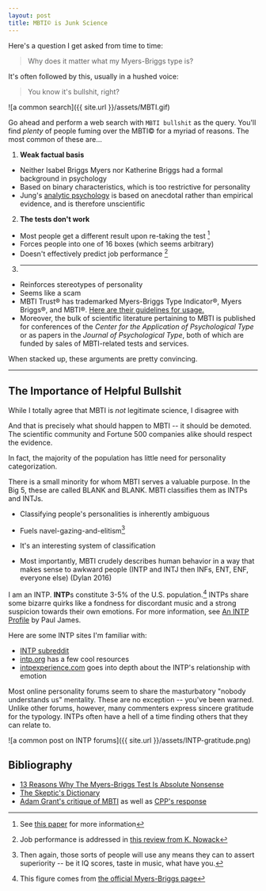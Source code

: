 ```yaml
---
layout: post
title: MBTI© is Junk Science
---
```


Here's a question I get asked from time to time: 

> Why does it matter what my Myers-Briggs type is?   

It's often followed by this, usually in a hushed voice:

> You know it's bullshit, right?

![a common search]({{ site.url }}/assets/MBTI.gif)

Go ahead and perform a web search with `MBTI bullshit` as the query.  You'll find *plenty* of people fuming over the MBTI© for a myriad of reasons.  The most common of these are...

1. **Weak factual basis**
  * Neither Isabel Briggs Myers nor Katherine Briggs had a formal background in psychology
  * Based on binary characteristics, which is too restrictive for personality
  * Jung's [analytic psychology](https://en.wikipedia.org/wiki/Analytical_psychology) is based on anecdotal rather than empirical evidence, and is therefore unscientific

2. **The tests don't work**
  * Most people get a different result upon re-taking the test [^fn-half-diff]
  * Forces people into one of 16 boxes (which seems arbitrary)
  * Doesn't effectively predict job performance [^fn-job-perf]

3. ****
  * Reinforces stereotypes of personality
  * Seems like a scam
  * MBTI Trust® has trademarked Myers-Briggs Type Indicator®, Myers Briggs®, and MBTI®.  [Here are their guidelines for usage.](http://www.myersbriggs.org/myers-and-briggs-foundation/ethical-use-of-the-mbti-instrument/trademark-guidelines.htm)
  * Moreover, the bulk of scientific literature pertaining to MBTI is published for conferences of the *Center for the Application of Psychological Type* or as papers in the *Journal of Psychological Type*, both of which are funded by sales of MBTI-related tests and services.  

When stacked up, these arguments are pretty convincing.  


---

## The Importance of Helpful Bullshit ##

While I totally agree that MBTI is *not* legitimate science, I disagree with 

And that is precisely what should happen to MBTI -- it should be demoted.  The scientific community and Fortune 500 companies alike should respect the evidence.

In fact, the majority of the population has little need for personality categorization.  

There is a small minority for whom MBTI serves a valuable purpose.  In the Big 5, these are called BLANK and BLANK.  MBTI classifies them as INTPs and INTJs.  

* Classifying people's personalities is inherently ambiguous
* Fuels navel-gazing-and-elitism[^fn-then-again]

* It's an interesting system of classification
* Most importantly, MBTI crudely describes human behavior in a way that makes sense to awkward people (INTP and INTJ then INFs, ENT, ENF, everyone else) (Dylan 2016)

I am an INTP. **INTP**s constitute 3-5% of the U.S. population.[^fn-type-freq]  INTPs share some bizarre quirks like a fondness for discordant music and a strong suspicion towards their own emotions.  For more information, see [An INTP Profile](http://www.intp.org/intprofile.html) by Paul James.  

Here are some INTP sites I'm familiar with:

* [INTP subreddit](https://www.reddit.com/r/intp)
* [intp.org](http://www.intp.org) has a few cool resources
* [intpexperience.com](http://www.intpexperience.com) goes into depth about the INTP's relationship with emotion

Most online personality forums seem to share the masturbatory "nobody understands us" mentality.  These are no exception -- you've been warned.  Unlike other forums, however, many commenters express sincere gratitude for the typology.  INTPs often have a hell of a time finding others that they can relate to.    

![a common post on INTP forums]({{ site.url }}/assets/INTP-gratitude.png)





## Bibliography ##

- [13 Reasons Why The Myers-Briggs Test Is Absolute Nonsense](http://thoughtcatalog.com/lorenzo-jensen-iii/2015/05/13-reasons-why-the-myers-briggs-test-is-absolute-nonsense/)
- [The Skeptic's Dictionary](http://skepdic.com/myersb.html)
- [Adam Grant's critique of MBTI](https://www.psychologytoday.com/blog/give-and-take/201309/goodbye-mbti-the-fad-won-t-die) as well as [CPP's response](http://www.cppblogcentral.com/cpp-connect/the-myers-briggs-assessment-is-no-fad-its-a-research-based-instrument-that-delivers-results/)

[^fn-then-again]: Then again, those sorts of people will use any means they can to assert superiority -- be it IQ scores, taste in music, what have you.

[^fn-type-freq]: This figure comes from [the official Myers-Briggs page](http://www.myersbriggs.org/my-mbti-personality-type/my-mbti-results/how-frequent-is-my-type.htm)

[^fn-half-diff]: See [this paper](http://www.indiana.edu/~jobtalk/HRMWebsite/hrm/articles/develop/mbti.pdf) for more information

[^fn-job-perf]: Job performance is addressed in [this review from K. Nowack](http://www.opd.net/abstracts5.html)



